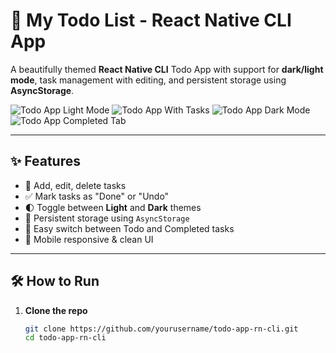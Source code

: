 # 🌟 My Todo List - React Native CLI App

A beautifully themed **React Native CLI** Todo App with support for **dark/light mode**, task management with editing, and persistent storage using **AsyncStorage**.

![Todo App Light Mode](./image/light-mode-1.png)
![Todo App With Tasks](./image/light-mode-2.png)
![Todo App Dark Mode](./image/dark-mode-1.png)
![Todo App Completed Tab](./image/dark-mode-2.png)

---

## ✨ Features

- 🔄 Add, edit, delete tasks
- ✅ Mark tasks as "Done" or "Undo"
- 🌓 Toggle between **Light** and **Dark** themes
- 📁 Persistent storage using `AsyncStorage`
- 🧭 Easy switch between Todo and Completed tasks
- 📱 Mobile responsive & clean UI

---

## 🛠️ How to Run


1. **Clone the repo**
   ```bash
   git clone https://github.com/yourusername/todo-app-rn-cli.git
   cd todo-app-rn-cli
